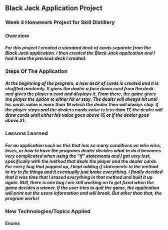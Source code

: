 ## Black Jack Application Project

### Week 4 Homework Project for Skill Distillery

### Overview

##### For this project I created a standard deck of cards separate from the Black Jack application. I then created the Black Jack application and I had it use the previous deck I created.

### Steps Of The Application

##### At the beginning of the program, a new deck of cards is created and it is shuffled randomly. It gives the dealer a face down card from the deck and gives the player a card and displays it. From there, the game gives the player the option to either hit or stay. The dealer will always hit until his cards value is more than 16 which the dealer then will always stay. If the player stays and the dealers cards value is less than 17, the dealer will draw cards until either his value goes above 16 or if the dealer goes above 21.

### Lessons Learned

##### For an application such as this that has so many conditions on who wins, loses, or how to have the programs dealer decides what to do it becomes very complicated when using the "if" statements and I got very lost, specifically with the method that deals the player and the dealer cards. For every bug that popped up, I kept adding if statements to the method to try to fix things and it eventually just broke everything. I finally decided that it was time that I erased everything in that method and built it up again. Still, there is one bug I am still working on to get fixed when the game decides a winner. If the user tries to quit the game, the application will print out the users information and will break. But other than that, the program works!




### New Technologies/Topics Applied

#### Enums
